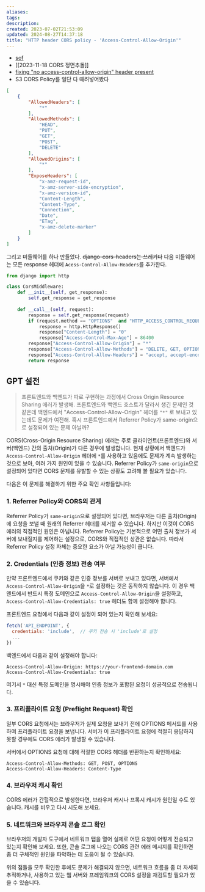```yaml
---
aliases: 
tags: 
description:
created: 2023-07-02T21:53:09
updated: 2024-08-27T14:37:18
title: "HTTP header CORS policy - 'Access-Control-Allow-Origin'"
---
```

- [sof](https://stackoverflow.com/questions/28046422/django-cors-headers-not-work)
- [[2023-11-18 CORS 정면추돌]]
- [fixing "no access-control-allow-origin" header present](https://www.stackhawk.com/blog/fixing-no-access-control-allow-origin-header-present/)
- S3 CORS Policy를 일단 다 때려넣어봤다

```json
[
    {
        "AllowedHeaders": [
            "*"
        ],
        "AllowedMethods": [
            "HEAD",
            "PUT",
            "GET",
            "POST",
            "DELETE"
        ],
        "AllowedOrigins": [
            "*"
        ],
        "ExposeHeaders": [
            "x-amz-request-id",
            "x-amz-server-side-encryption",
            "x-amz-version-id",
            "Content-Length",
            "Content-Type",
            "Connection",
            "Date",
            "ETag",
            "x-amz-delete-marker"
        ]
    }
]
```

그리고 미들웨어를 하나 만들었다. ~~django-cors-headers는 쓰레기다~~ 다음 미들웨어는 모든 response 헤더에 `Acess-Control-Allow-Headers`를 추가한다.

```python
from django import http

class CorsMiddleware:
    def __init__(self, get_response):
        self.get_response = get_response
    
    def __call__(self, request):
        response = self.get_response(request)
        if (request.method == "OPTIONS"  and "HTTP_ACCESS_CONTROL_REQUEST_METHOD" in request.META):
            response = http.HttpResponse()
            response["Content-Length"] = "0"
            response["Access-Control-Max-Age"] = 86400
        response["Access-Control-Allow-Origin"] = "*"
        response["Access-Control-Allow-Methods"] = "DELETE, GET, OPTIONS, PATCH, POST, PUT"
        response["Access-Control-Allow-Headers"] = "accept, accept-encoding, authorization, content-type, dnt, origin, user-agent, x-csrftoken, x-requested-with"
        return response

```

## GPT 설전

> 프론트엔드와 백엔드가 따로 구현하는 과정에서  Cross Origin Resource Sharing 에러가 발생해. 프론트엔드와 백엔드 호스트가 달라서 생긴 문제인 것 같은데 백엔드에서 "Access-Control-Allow-Origin" 헤더를 `"*"` 로 보내고 있는데도 문제가 여전해. 혹시 프론트엔드에서 Referrer Policy가 same-origin으로 설정되어 있는 문제 아닐까?

CORS(Cross-Origin Resource Sharing) 에러는 주로 클라이언트(프론트엔드)와 서버(백엔드) 간의 출처(Origin)가 다른 경우에 발생합니다. 현재 상황에서 백엔드가 `Access-Control-Allow-Origin` 헤더에 `*`를 사용하고 있음에도 문제가 계속 발생하는 것으로 보아, 여러 가지 원인이 있을 수 있습니다. Referrer Policy가 `same-origin`으로 설정되어 있다면 CORS 문제를 유발할 수 있는 상황도 고려해 볼 필요가 있습니다.

다음은 이 문제를 해결하기 위한 주요 확인 사항들입니다:

### 1. **Referrer Policy와 CORS의 관계**

   Referrer Policy가 `same-origin`으로 설정되어 있다면, 브라우저는 다른 출처(Origin)에 요청을 보낼 때 원래의 Referrer 헤더를 제거할 수 있습니다. 하지만 이것이 CORS 에러의 직접적인 원인은 아닙니다. Referrer Policy는 기본적으로 어떤 출처 정보가 서버에 보내질지를 제어하는 설정으로, CORS와 직접적인 상관은 없습니다. 따라서 Referrer Policy 설정 자체는 중요한 요소가 아닐 가능성이 큽니다.

### 2. **Credentials (인증 정보) 전송 여부**

   만약 프론트엔드에서 쿠키와 같은 인증 정보를 서버로 보내고 있다면, 서버에서 `Access-Control-Allow-Origin`을 `*`로 설정하는 것은 동작하지 않습니다. 이 경우 백엔드에서 반드시 특정 도메인으로 `Access-Control-Allow-Origin`을 설정하고, `Access-Control-Allow-Credentials: true` 헤더도 함께 설정해야 합니다.

   프론트엔드 요청에서 다음과 같이 설정이 되어 있는지 확인해 보세요:

   ```js
   fetch('API_ENDPOINT', {
     credentials: 'include',  // 쿠키 전송 시 'include'로 설정
     ...
   })
   ```

   백엔드에서 다음과 같이 설정해야 합니다:

   ```http
   Access-Control-Allow-Origin: https://your-frontend-domain.com
   Access-Control-Allow-Credentials: true
   ```

   여기서 `*` 대신 특정 도메인을 명시해야 인증 정보가 포함된 요청이 성공적으로 전송됩니다.

### 3. **프리플라이트 요청 (Preflight Request) 확인**

   일부 CORS 요청에서는 브라우저가 실제 요청을 보내기 전에 OPTIONS 메서드를 사용하여 프리플라이트 요청을 보냅니다. 서버가 이 프리플라이트 요청에 적절히 응답하지 못할 경우에도 CORS 에러가 발생할 수 있습니다.

   서버에서 OPTIONS 요청에 대해 적절한 CORS 헤더를 반환하는지 확인하세요:

   ```http
   Access-Control-Allow-Methods: GET, POST, OPTIONS
   Access-Control-Allow-Headers: Content-Type
   ```

### 4. **브라우저 캐시 확인**

   CORS 에러가 간헐적으로 발생한다면, 브라우저 캐시나 프록시 캐시가 원인일 수도 있습니다. 캐시를 비우고 다시 시도해 보세요.

### 5. **네트워크와 브라우저 콘솔 로그 확인**

   브라우저의 개발자 도구에서 네트워크 탭을 열어 실제로 어떤 요청이 어떻게 전송되고 있는지 확인해 보세요. 또한, 콘솔 로그에 나오는 CORS 관련 에러 메시지를 확인하면 좀 더 구체적인 원인을 파악하는 데 도움이 될 수 있습니다.

위의 점들을 모두 확인한 후에도 문제가 해결되지 않으면, 네트워크 흐름을 좀 더 자세히 추적하거나, 사용하고 있는 웹 서버와 프레임워크의 CORS 설정을 재검토할 필요가 있을 수 있습니다.
